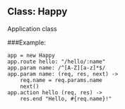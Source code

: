## Class: Happy
Application class

###Example:
```
app = new Happy
app.route hello: "/hello/:name"
app.param name: /^[A-Z][a-z]*$/
app.param name: (req, res, next) ->
	req.name = req.params.name
	next()
app.action hello (req, res) ->
	res.end "Hello, #{req.name}!"
```